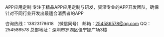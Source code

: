 
APP应用定制
专注于精品APP应用定制与研发，资深专业的APP开发团队，确保针对不同行业开发出最适合消费者的APP

咨询热线：13823178618 （微信同号）
邮箱：254586578@qq.com
QQ：254586578
总部地址：深圳市罗湖区佳宁娜广场3楼

